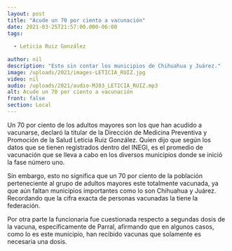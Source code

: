 ```yaml
---
layout: post
title: "Acude un 70 por ciento a vacunación"
date: 2021-03-25T21:57:00.000-06:00
tags:
  
  - Leticia Ruiz González
  
author: nil
description: "Esto sin contar los municipios de Chihuahua y Juárez."
image: /uploads/2021/images-LETICIA_RUIZ.jpg
video: nil
audio: /uploads/2021/audio-MJ03_LETICIA_RUIZ.mp3
alt: Acude un 70 por ciento a vacunación
front: false
section: Local
---
```


Un 70 por ciento de los adultos mayores son los que han acudido a vacunarse, declaró la titular de la Dirección de Medicina Preventiva y Promoción de la Salud Leticia Ruiz González. Quien dijo que según los datos que se tienen registrados dentro del INEGI, es el promedio de vacunación que se lleva a cabo en los diversos municipios donde se inició la fase número uno.

Sin embargo, esto no significa que un 70 por ciento de la población perteneciente al grupo de adultos mayores este totalmente vacunada, ya que aún faltan municipios importantes como lo son Chihuahua y Juárez. Recordando que la cifra exacta de personas vacunadas la tiene la federación.

Por otra parte la funcionaria fue cuestionada respecto a segundas dosis de la vacuna, específicamente de Parral, afirmando que en algunos casos, como lo es este municipio, han recibido vacunas que solamente es necesaria una dosis.
